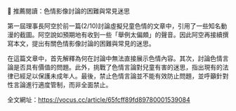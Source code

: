 ---
---
📖 推薦閱讀：色情影像討論的困難與常見迷思

第一屆理事長阿空於前一篇(2/10)討論虛擬兒童色情的文章中，引用了一些知名動漫的截圖。阿空說如預期地有收到一些「舉例太偏頗」的聲音。因此阿空再接續撰寫本文，提出有關色情影像討論的困難與常見的迷思。

在這篇文章中，首先解釋為何在討論中無法直接展示色情內容。其次，討論色情言論是否具有價值的問題。此外，挑戰了色情言論對兒童有害的迷思，指出現有的法律已經足以保護未成年人。最後，禁止色情言論並不能有效防止問題，並呼籲針對性言論進行適度管制，而非全面禁止。

全文網址：https://vocus.cc/article/65fcff89fd89780001539084